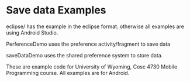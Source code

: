 Save data Examples
===========
eclipse/ has the example in the eclipse format.  otherwise all examples are using Android Studio.

PerferenceDemo uses the preference activity/fragment to save data

saveDataDemo uses the shared preference system to store data.


These are example code for University of Wyoming, Cosc 4730 Mobile Programming course.
All examples are for Android.
